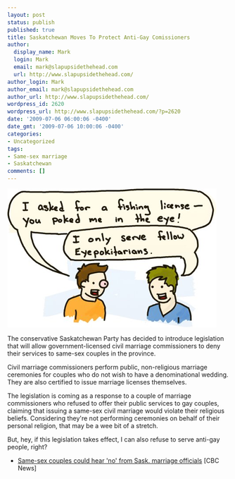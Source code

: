 ```yaml
---
layout: post
status: publish
published: true
title: Saskatchewan Moves To Protect Anti-Gay Comissioners
author:
  display_name: Mark
  login: Mark
  email: mark@slapupsidethehead.com
  url: http://www.slapupsidethehead.com/
author_login: Mark
author_email: mark@slapupsidethehead.com
author_url: http://www.slapupsidethehead.com/
wordpress_id: 2620
wordpress_url: http://www.slapupsidethehead.com/?p=2620
date: '2009-07-06 06:00:06 -0400'
date_gmt: '2009-07-06 10:00:06 -0400'
categories:
- Uncategorized
tags:
- Same-sex marriage
- Saskatchewan
comments: []
---
```

![They used to have a door-to-door campaign, but it resulted in too many damaged contact lenses.](/wp-content/media/2009/07/eyepokitarian.jpg "They used to have a door-to-door campaign, but it resulted in too many damaged contact lenses.")

The conservative Saskatchewan Party has decided to introduce legislation that will allow government-licensed civil marriage commissioners to deny their services to same-sex couples in the province.

Civil marriage commissioners perform public, non-religious marriage ceremonies for couples who do not wish to have a denominational wedding. They are also certified to issue marriage licenses themselves.

The legislation is coming as a response to a couple of marriage commissioners who refused to offer their public services to gay couples, claiming that issuing a same-sex civil marriage would violate their religious beliefs. Considering they're not performing ceremonies on behalf of their personal religion, that may be a wee bit of a stretch.

But, hey, if this legislation takes effect, I can also refuse to serve anti-gay people, right?

- [Same-sex couples could hear 'no' from Sask. marriage officials](http://www.cbc.ca/canada/saskatchewan/story/2009/07/03/same-sex-marriage.html?ref=rss) [CBC News]

